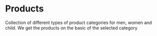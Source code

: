 # Products
Collection of different types of product categories for men, women and child. We get the products on the basic of the selected category
